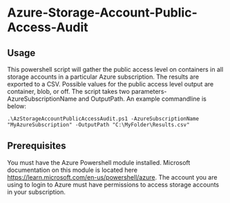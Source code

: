 # Azure-Storage-Account-Public-Access-Audit
## Usage
This powershell script will gather the public access level on containers in all storage accounts in a particular Azure subscription. The results are exported to a CSV. Possible values for the public access level output are container, blob, or off. The script takes two parameters- AzureSubscriptionName and OutputPath. An example commandline is below:
```
.\AzStorageAccountPublicAccessAudit.ps1 -AzureSubscriptionName "MyAzureSubscription" -OutputPath "C:\MyFolder\Results.csv"
```
## Prerequisites
You must have the Azure Powershell module installed. Microsoft documentation on this module is located here https://learn.microsoft.com/en-us/powershell/azure. The account you are using to login to Azure must have permissions to access storage accounts in your subscription.
